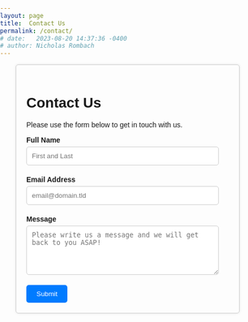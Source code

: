 ```yaml
---
layout: page
title:  Contact Us
permalink: /contact/
# date:   2023-08-20 14:37:36 -0400
# author: Nicholas Rombach
---
```


<html lang="en">
<head>
  <meta charset="UTF-8">
  <meta name="viewport" content="width=device-width, initial-scale=1.0">
  <title>Contact Us</title>
  <style>
    body {
      font-family: Arial, sans-serif;
      margin: 0;
      padding: 0;
    }
    .container {
      max-width: 400px;
      margin: 0 auto;
      padding: 20px;
      border: 1px solid #ccc;
      border-radius: 5px;
      box-shadow: 0px 0px 5px rgba(0, 0, 0, 0.1);
    }
    .fs-frm {
      margin: 0;
    }
    .form-field {
      margin-bottom: 20px;
      width: 95%;
    }
    label {
      display: block;
      margin-bottom: 5px;
      font-weight: bold;
    }
    input[type="text"],
    input[type="email"],
    textarea {
      width: 100%;
      max-width: 100%; /* This adjustment ensures the fields don't exceed the container */
      padding: 10px;
      border: 1px solid #ccc;
      border-radius: 5px;
    }
    textarea {
      resize: vertical;
    }
    .submit-button {
      background-color: #007bff;
      color: #fff;
      border: none;
      border-radius: 5px;
      padding: 10px 20px;
      cursor: pointer;
    }
    .submit-button:hover {
      background-color: #0056b3;
    }
  </style>
</head>
<body>
  <div class="container">
    <h1>Contact Us</h1>
    <p>Please use the form below to get in touch with us.</p>
    <form class="fs-frm" id="fs-frm" name="simple-contact-form" accept-charset="utf-8" action="https://formspree.io/f/xwkdovwy" method="post">
      <div class="form-field">
        <label for="full-name">Full Name</label>
        <input type="text" name="name" id="full-name" placeholder="First and Last" required>
      </div>
      <div class="form-field">
        <label for="email-address">Email Address</label>
        <input type="email" name="_replyto" id="email-address" placeholder="email@domain.tld" required>
      </div>
      <div class="form-field">
        <label for="message">Message</label>
        <textarea rows="5" name="message" id="message" placeholder="Please write us a message and we will get back to you ASAP!" required></textarea>
      </div>
      <input type="hidden" name="_subject" id="email-subject" value="Contact Form Submission">
      <button type="submit" class="submit-button">Submit</button>
    </form>
  </div>
</body>
</html>
